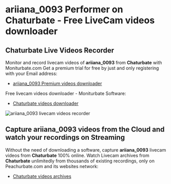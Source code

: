 # ariiana_0093 Performer on Chaturbate - Free LiveCam videos downloader

## Chaturbate Live Videos Recorder

Monitor and record livecam videos of **ariiana_0093** from **Chaturbate** with Moniturbate.com
Get a premium trial for free by just and only registering with your Email address:
* [ariiana_0093 Premium videos downloader](https://moniturbate.com/request-demo-licence-key.html)

Free livecam videos downloader - Moniturbate Software:
* [Chaturbate videos downloader](https://moniturbate.com/moniturbate-download-software.html)

![ariiana_0093 livecam videos recorder](https://peachurnet.com/templates/moniturbate-software.png)


## Capture ariiana_0093 videos from the Cloud and watch your recordings on Streaming

Without the need of downloading a software, capture **ariiana_0093** livecam videos from **Chaturbate** 100% online.
Watch Livecam archives from **Chaturbate** unlimitedly from thousands of existing recordings, only on Peachurbate.com and its websites network:
* [Chaturbate videos archives](https://peachurnet.com/)